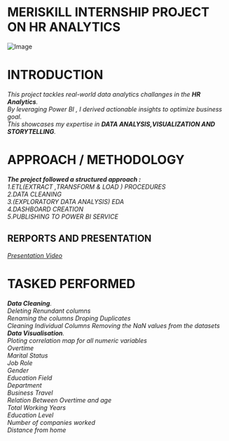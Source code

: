 # MERISKILL INTERNSHIP PROJECT ON HR ANALYTICS 
![Image](https://github.com/user-attachments/assets/2220d9d1-a269-4a89-9ad1-8ad1117f293e)

# INTRODUCTION  
_This project tackles real-world data analytics challanges in the **_HR Analytics_**.  
By leveraging Power BI , I derived actionable insights to optimize business goal.  
This showcases my expertise in **_DATA ANALYSIS,VISUALIZATION  AND  
STORYTELLING_**._

# APPROACH / METHODOLOGY
_**The project followed a structured approach :**_  
_1.ETL(EXTRACT ,TRANSFORM & LOAD ) PROCEDURES_  
_2.DATA CLEANING_  
_3.(EXPLORATORY DATA ANALYSIS) EDA_  
_4.DASHBOARD CREATION_  
_5.PUBLISHING TO POWER BI SERVICE_

## RERPORTS AND PRESENTATION   

_[Presentation Video](https://app.powerbi.com/view?r=eyJrIjoiMTY1MjViZDUtYTQzYS00NDY2LWE3YWItOGNiN2ZhNGY5ZTBiIiwidCI6ImRmODY3OWNkLWE4MGUtNDVkOC05OWFjLWM4M2VkN2ZmOTVhMCJ9)_ 

# TASKED PERFORMED
_**Data Cleaning**._  
_Deleting Renundant columns  
Renaming the columns 
Droping Duplicates  
Cleaning Individual Columns 
Removing the NaN values from the datasets_  
_**Data Visualisation**._  
_Ploting correlation map for all numeric variables  
Overtime  
Marital Status  
Job Role  
Gender  
Education Field  
Department  
Business Travel  
Relation Between Overtime and age  
Total Working Years  
Education Level  
Number of companies worked  
Distance from home_
